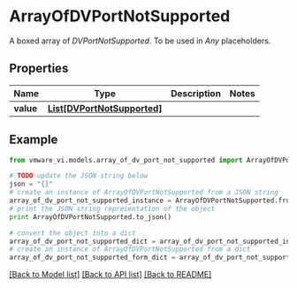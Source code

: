 # ArrayOfDVPortNotSupported

A boxed array of *DVPortNotSupported*. To be used in *Any* placeholders. 

## Properties
Name | Type | Description | Notes
------------ | ------------- | ------------- | -------------
**value** | [**List[DVPortNotSupported]**](DVPortNotSupported.md) |  | 

## Example

```python
from vmware_vi.models.array_of_dv_port_not_supported import ArrayOfDVPortNotSupported

# TODO update the JSON string below
json = "{}"
# create an instance of ArrayOfDVPortNotSupported from a JSON string
array_of_dv_port_not_supported_instance = ArrayOfDVPortNotSupported.from_json(json)
# print the JSON string representation of the object
print ArrayOfDVPortNotSupported.to_json()

# convert the object into a dict
array_of_dv_port_not_supported_dict = array_of_dv_port_not_supported_instance.to_dict()
# create an instance of ArrayOfDVPortNotSupported from a dict
array_of_dv_port_not_supported_form_dict = array_of_dv_port_not_supported.from_dict(array_of_dv_port_not_supported_dict)
```
[[Back to Model list]](../README.md#documentation-for-models) [[Back to API list]](../README.md#documentation-for-api-endpoints) [[Back to README]](../README.md)


